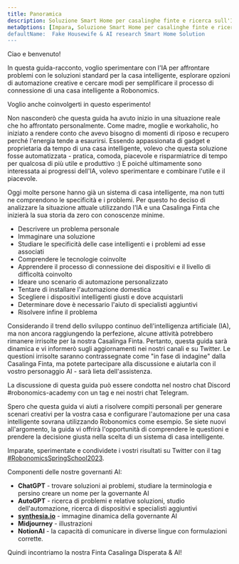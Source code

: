 ```yaml
---
title: Panoramica
description: Soluzione Smart Home per casalinghe finte e ricerca sull'IA
metaOptions: [Impara, Soluzione Smart Home per casalinghe finte e ricerca sull'IA]
defaultName:  Fake Housewife & AI research Smart Home Solution
---
```


<LessonImages imageClasses="mb"  src='fake-housewife-and-ai-research-smart-home-solution/guide.png' alt="fake housewife ai" />

<RoboAcademyText fWeight="500">
  Ciao e benvenuto!

  In questa guida-racconto, voglio sperimentare con l'IA per affrontare problemi con le soluzioni standard per la casa intelligente, esplorare opzioni di automazione creative e cercare modi per semplificare il processo di connessione di una casa intelligente a Robonomics.

  Voglio anche coinvolgerti in questo esperimento!
</RoboAcademyText>

Non nasconderò che questa guida ha avuto inizio in una situazione reale che ho affrontato personalmente. Come madre, moglie e workaholic, ho iniziato a rendere conto che avevo bisogno di momenti di riposo e recupero perché l'energia tende a esaurirsi. Essendo appassionata di gadget e proprietaria da tempo di una casa intelligente, volevo che questa soluzione fosse automatizzata - pratica, comoda, piacevole e risparmiatrice di tempo per qualcosa di più utile e produttivo :) E poiché ultimamente sono interessata ai progressi dell'IA, volevo sperimentare e combinare l'utile e il piacevole.

Oggi molte persone hanno già un sistema di casa intelligente, ma non tutti ne comprendono le specificità e i problemi. Per questo ho deciso di analizzare la situazione attuale utilizzando l'IA e una Casalinga Finta che inizierà la sua storia da zero con conoscenze minime.

- Descrivere un problema personale
- Immaginare una soluzione
- Studiare le specificità delle case intelligenti e i problemi ad esse associati
- Comprendere le tecnologie coinvolte
- Apprendere il processo di connessione dei dispositivi e il livello di difficoltà coinvolto
- Ideare uno scenario di automazione personalizzato
- Tentare di installare l'automazione domestica
- Scegliere i dispositivi intelligenti giusti e dove acquistarli
- Determinare dove è necessario l'aiuto di specialisti aggiuntivi
- Risolvere infine il problema

Considerando il trend dello sviluppo continuo dell'intelligenza artificiale (IA), ma non ancora raggiungendo la perfezione, alcune attività potrebbero rimanere irrisolte per la nostra Casalinga Finta. Pertanto, questa guida sarà dinamica e vi informerò sugli aggiornamenti nei nostri canali e su Twitter. Le questioni irrisolte saranno contrassegnate come "in fase di indagine" dalla Casalinga Finta, ma potete partecipare alla discussione e aiutarla con il vostro personaggio AI - sarà lieta dell'assistenza.

La discussione di questa guida può essere condotta nel nostro chat Discord #robonomics-academy con un tag e nei nostri chat Telegram.

Spero che questa guida vi aiuti a risolvere compiti personali per generare scenari creativi per la vostra casa e configurare l'automazione per una casa intelligente sovrana utilizzando Robonomics come esempio. Se siete nuovi all'argomento, la guida vi offrirà l'opportunità di comprendere le questioni e prendere la decisione giusta nella scelta di un sistema di casa intelligente.

Imparate, sperimentate e condividete i vostri risultati su Twitter con il tag [#RobonomicsSpringSchool2023](https://twitter.com/hashtag/RobonomicsSpringSchool2023?src=hashtag_click).

Componenti delle nostre governanti AI:

- **ChatGPT** - trovare soluzioni ai problemi, studiare la terminologia e persino creare un nome per la governante AI
- **AutoGPT** - ricerca di problemi e relative soluzioni, studio dell'automazione, ricerca di dispositivi e specialisti aggiuntivi
- **[synthesia.io](https://www.synthesia.io/)** - immagine dinamica della governante AI
- **Midjourney** - illustrazioni
- **NotionAI** - la capacità di comunicare in diverse lingue con formulazioni corrette.

Quindi incontriamo la nostra Finta Casalinga Disperata & AI!
